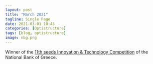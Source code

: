 ```yaml
---
layout: post
title: "March 2021"
tagline: Single Page
date: 2021-03-01 10:43
categories: [Optistructure]
tags: [blog, optistructure]
image: nbg.png
---
```


Winner of the <a href="https://www.nbg.gr/en/business/business-seeds/winners" target="_blank">11th seeds Innovation & Technology Competition</a> of the National Bank of Greece.
